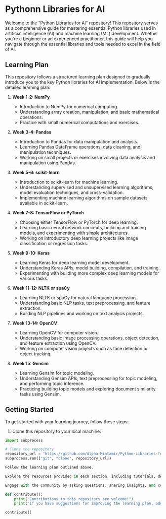 # Pythonn Libraries for AI

Welcome to the "Python Libraries for AI" repository! This repository serves as a comprehensive guide for mastering essential Python libraries used in artificial intelligence (AI) and machine learning (ML) development. Whether you're a beginner or an experienced practitioner, this guide will help you navigate through the essential libraries and tools needed to excel in the field of AI.

## Learning Plan

This repository follows a structured learning plan designed to gradually introduce you to the key Python libraries for AI implementation. Below is the detailed learning plan:

1. **Week 1-2: NumPy**

   - Introduction to NumPy for numerical computing.
   - Understanding array creation, manipulation, and basic mathematical operations.
   - Practice with small numerical computations and exercises.

2. **Week 3-4: Pandas**

   - Introduction to Pandas for data manipulation and analysis.
   - Learning Pandas DataFrame operations, data cleaning, and manipulation techniques.
   - Working on small projects or exercises involving data analysis and manipulation using Pandas.

3. **Week 5-6: scikit-learn**

   - Introduction to scikit-learn for machine learning.
   - Understanding supervised and unsupervised learning algorithms, model evaluation techniques, and cross-validation.
   - Implementing machine learning algorithms on sample datasets available in scikit-learn.

4. **Week 7-8: TensorFlow or PyTorch**

   - Choosing either TensorFlow or PyTorch for deep learning.
   - Learning basic neural network concepts, building and training models, and experimenting with simple architectures.
   - Working on introductory deep learning projects like image classification or regression tasks.

5. **Week 9-10: Keras**

   - Learning Keras for deep learning model development.
   - Understanding Keras APIs, model building, compilation, and training.
   - Experimenting with building more complex deep learning models for various tasks.

6. **Week 11-12: NLTK or spaCy**

   - Learning NLTK or spaCy for natural language processing.
   - Understanding basic NLP tasks, text preprocessing, and feature extraction.
   - Building NLP pipelines and working on text analysis projects.

7. **Week 13-14: OpenCV**

   - Learning OpenCV for computer vision.
   - Understanding basic image processing operations, object detection, and feature extraction using OpenCV.
   - Working on computer vision projects such as face detection or object tracking.

8. **Week 15: Gensim**
   - Learning Gensim for topic modeling.
   - Understanding Gensim APIs, text preprocessing for topic modeling, and performing topic inference.
   - Practicing building topic models and exploring document similarity tasks using Gensim.


## Getting Started

To get started with your learning journey, follow these steps:

1. Clone this repository to your local machine:

```python
import subprocess

# Clone the repository
repository_url = "https://github.com/Alpha-Mintamir/Python-Libraries-for-AI.git"
subprocess.run(["git", "clone", repository_url])

Follow the learning plan outlined above.

Explore the resources provided in each section, including tutorials, documentation, and sample code.

Engage with the community by asking questions, sharing insights, and collaborating on projects.

def contribute():
    print("Contributions to this repository are welcome!")
    print("If you have suggestions for improving the learning plan, adding new resources, or fixing issues, please open a pull request or submit an issue.")

contribute()




```
